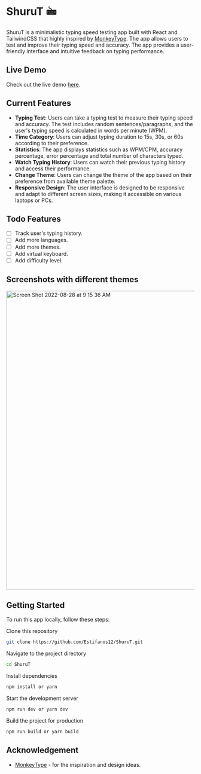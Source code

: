 # ShuruT 🖮

ShuruT is a minimalistic typing speed testing app built with React and TailwindCSS that highly inspired by [MonkeyType](https://www.monkeytype.com). The app allows users to test and improve their typing speed and accuracy. The app provides a user-friendly interface and intuitive feedback on typing performance.

## Live Demo

Check out the live demo [here](https://estifanos12.github.io/ShuruT/).

## Current Features

- **Typing Test**: Users can take a typing test to measure their typing speed and accuracy. The test includes random sentences/paragraphs, and the user's typing speed is calculated in words per minute (WPM).
- **Time Category**: Users can adjust typing duration to 15s, 30s, or 60s according to their preference.
- **Statistics**: The app displays statistics such as WPM/CPM, accuracy percentage, error percentage and total number of characters typed.
- **Watch Typing History**: Users can watch their previous typing history and access their performance.
- **Change Theme**: Users can change the theme of the app based on their preference from available theme palette.
- **Responsive Design**: The user interface is designed to be responsive and adapt to different screen sizes, making it accessible on various laptops or PCs.

## Todo Features

- [ ] Track user's typing history.
- [ ] Add more languages.
- [ ] Add more themes.
- [ ] Add virtual keyboard.
- [ ] Add difficulty level.

## Screenshots with different themes

<img width="800" alt="Screen Shot 2022-08-28 at 9 15 36 AM" src="https://github.com/Estifanos12/ShuruT/blob/main/screenshots/screenshot-0.png?raw=true">

<br>

## Getting Started

To run this app locally, follow these steps:
<br>

Clone this repository

```bash
git clone https://github.com/Estifanos12/ShuruT.git
```

Navigate to the project directory

```bash
cd ShuruT
```

Install dependencies

```bash
npm install or yarn
```

Start the development server

```bash
npm run dev or yarn dev
```

Build the project for production

```bash
npm run build or yarn build
```

## Acknowledgement

- [MonkeyType](https://www.monkeytype.com) - for the inspiration and design ideas.
